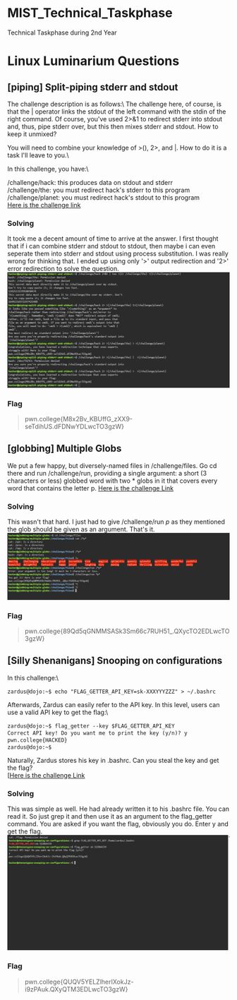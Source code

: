 # MIST_Technical_Taskphase
Technical Taskphase during 2nd Year

# Linux Luminarium Questions
## [piping] Split-piping stderr and stdout
The challenge description is as follows:\ 
The challenge here, of course, is that the | operator links the stdout of the left command with the stdin of the right command. Of course, you've used 2>&1 to redirect stderr into stdout and, thus, pipe stderr over, but this then mixes stderr and stdout. How to keep it unmixed?

You will need to combine your knowledge of >(), 2>, and |. How to do it is a task I'll leave to you.\

In this challenge, you have:\

/challenge/hack: this produces data on stdout and stderr\
/challenge/the: you must redirect hack's stderr to this program\
/challenge/planet: you must redirect hack's stdout to this program\
[Here is the challenge link](https://pwn.college/linux-luminarium/piping/)

### Solving
It took me a decent amount of time to arrive at the answer. I first thought that if i can combine stderr and stdout to stdout, then maybe i can even seperate them into stderr and stdout using process substitution. I was really wrong for thinking that. I ended up using only '>' output redirection and '2>' error redirection to solve the question.
![Image of challenge](https://github.com/P829060/LinuxLuminariumAndBanditImages/blob/946feee10efa59bdd8dd553242d1f9ff87234ac1/Stderr%2Cstdin%20and%20stdout.png)

### Flag
> pwn.college{M8x2Bv_KBUffG_zXX9-seTdihUS.dFDNwYDLwcTO3gzW}

## [globbing] Multiple Globs
We put a few happy, but diversely-named files in /challenge/files. Go cd there and run /challenge/run, providing a single argument: a short (3 characters or less) globbed word with two * globs in it that covers every word that contains the letter p. [Here is the challenge Link](https://pwn.college/linux-luminarium/globbing/)

### Solving
This wasn't that hard. I just had to give /challenge/run *p* as they mentioned the glob should be given as an argument. That's it.
![Image of challenge](https://github.com/P829060/LinuxLuminariumAndBanditImages/blob/946feee10efa59bdd8dd553242d1f9ff87234ac1/globbing.png)

### Flag
> pwn.college{89Qd5qGNMMSASk3Sm66c7RUH51_.QXycTO2EDLwcTO3gzW}

## [Silly Shenanigans] Snooping on configurations
In this challenge:\
``` 
zardus@dojo:~$ echo "FLAG_GETTER_API_KEY=sk-XXXYYYZZZ" > ~/.bashrc
```
Afterwards, Zardus can easily refer to the API key. In this level, users can use a valid API key to get the flag:\
```
zardus@dojo:~$ flag_getter --key $FLAG_GETTER_API_KEY 
Correct API key! Do you want me to print the key (y/n)? y
pwn.college{HACKED}
zardus@dojo:~$
```
Naturally, Zardus stores his key in .bashrc. Can you steal the key and get the flag?\
[[Here is the challenge Link](https://pwn.college/linux-luminarium/shenanigans/)

### Solving
This was simple as well. He had already written it to his .bashrc file. You can read it. So just grep it and then use it as an argument to the flag_getter command. You are asked if you want the flag, obviously you do. Enter y and get the flag.
![Image of challenge](https://github.com/P829060/LinuxLuminariumAndBanditImages/blob/946feee10efa59bdd8dd553242d1f9ff87234ac1/snooping%20config.png)

### Flag
> pwn.college{QUQV5YELZlherIXokJz-i9zPAuk.QXyQTM3EDLwcTO3gzW}
